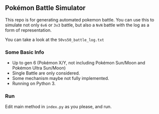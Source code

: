 ## Pokémon Battle Simulator

This repo is for generating automated pokemon battle. You can use this to simulate not only `6v6` or `3v3` battle, but also a `NvN` battle with the log as a form of representation.

You can take a look at the `50vs50_battle_log.txt`

### Some Basic Info

-   Up to gen 6 (Pokémon X/Y, not including Pokémon Sun/Moon and Pokémon Ultra Sun/Moon)
-   Single Battle are only considered.
-   Some mechanism maybe not fully implemented.
-   Running on Python 3.

### Run

Edit main method in `index.py` as you please, and run.
